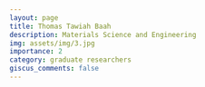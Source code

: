 ```yaml
---
layout: page
title: Thomas Tawiah Baah
description: Materials Science and Engineering
img: assets/img/3.jpg
importance: 2
category: graduate researchers
giscus_comments: false
---
```

